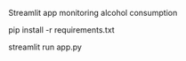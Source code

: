 Streamlit app monitoring alcohol consumption

pip install -r requirements.txt

streamlit run app.py
